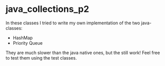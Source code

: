 # java_collections_p2

In these classes I tried to write my own implementation of the two java-classes:
- HashMap
- Priority Queue

They are much slower than the java native ones, but the still work!
Feel free to test them using the test classes.
